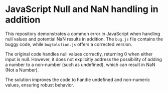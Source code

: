 # JavaScript Null and NaN handling in addition

This repository demonstrates a common error in JavaScript when handling null values and potential NaN results in addition. The `bug.js` file contains the buggy code, while `bugSolution.js` offers a corrected version.

The original code handles null values correctly, returning 0 when either input is null. However, it does not explicitly address the possibility of adding a number to a non-number (such as undefined), which can result in NaN (Not a Number). 

The solution improves the code to handle undefined and non-numeric values, ensuring robust behavior.